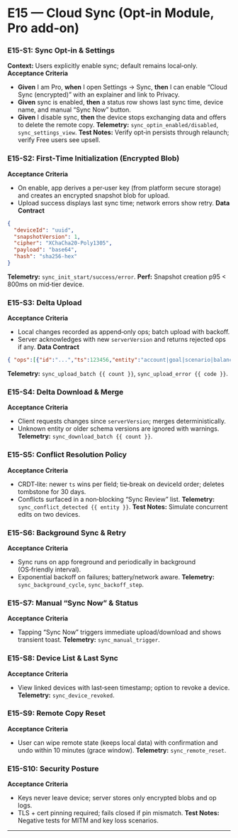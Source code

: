 # E15 — Cloud Sync (Opt‑in Module, Pro add‑on)

### E15-S1: Sync Opt‑in & Settings
**Context:** Users explicitly enable sync; default remains local‑only.  
**Acceptance Criteria**
- **Given** I am Pro, **when** I open Settings → Sync, **then** I can enable “Cloud Sync (encrypted)” with an explainer and link to Privacy.
- **Given** sync is enabled, **then** a status row shows last sync time, device name, and manual “Sync Now” button.
- **Given** I disable sync, **then** the device stops exchanging data and offers to delete the remote copy.
**Telemetry:** `sync_optin_enabled/disabled`, `sync_settings_view`.
**Test Notes:** Verify opt‑in persists through relaunch; verify Free users see upsell.

### E15-S2: First‑Time Initialization (Encrypted Blob)
**Acceptance Criteria**
- On enable, app derives a per‑user key (from platform secure storage) and creates an encrypted snapshot blob for upload.
- Upload success displays last sync time; network errors show retry.
**Data Contract**
```json
{
  "deviceId": "uuid",
  "snapshotVersion": 1,
  "cipher": "XChaCha20-Poly1305",
  "payload": "base64", 
  "hash": "sha256-hex"
}
```
**Telemetry:** `sync_init_start/success/error`.
**Perf:** Snapshot creation p95 < 800ms on mid‑tier device.

### E15-S3: Delta Upload
**Acceptance Criteria**
- Local changes recorded as append‑only ops; batch upload with backoff.
- Server acknowledges with new `serverVersion` and returns rejected ops if any.
**Data Contract**
```json
{ "ops":[{"id":"...","ts":123456,"entity":"account|goal|scenario|balance","op":"upsert|delete","body":{}}] }
```
**Telemetry:** `sync_upload_batch {{ count }}`, `sync_upload_error {{ code }}`.

### E15-S4: Delta Download & Merge
**Acceptance Criteria**
- Client requests changes since `serverVersion`; merges deterministically.
- Unknown entity or older schema versions are ignored with warnings.
**Telemetry:** `sync_download_batch {{ count }}`.

### E15-S5: Conflict Resolution Policy
**Acceptance Criteria**
- CRDT‑lite: newer `ts` wins per field; tie‑break on deviceId order; deletes tombstone for 30 days.
- Conflicts surfaced in a non‑blocking “Sync Review” list.
**Telemetry:** `sync_conflict_detected {{ entity }}`.
**Test Notes:** Simulate concurrent edits on two devices.

### E15-S6: Background Sync & Retry
**Acceptance Criteria**
- Sync runs on app foreground and periodically in background (OS‑friendly interval).
- Exponential backoff on failures; battery/network aware.
**Telemetry:** `sync_background_cycle`, `sync_backoff_step`.

### E15-S7: Manual “Sync Now” & Status
**Acceptance Criteria**
- Tapping “Sync Now” triggers immediate upload/download and shows transient toast.
**Telemetry:** `sync_manual_trigger`.

### E15-S8: Device List & Last Sync
**Acceptance Criteria**
- View linked devices with last‑seen timestamp; option to revoke a device.
**Telemetry:** `sync_device_revoked`.

### E15-S9: Remote Copy Reset
**Acceptance Criteria**
- User can wipe remote state (keeps local data) with confirmation and undo within 10 minutes (grace window).
**Telemetry:** `sync_remote_reset`.

### E15-S10: Security Posture
**Acceptance Criteria**
- Keys never leave device; server stores only encrypted blobs and op logs.
- TLS + cert pinning required; fails closed if pin mismatch.
**Test Notes:** Negative tests for MITM and key loss scenarios.

---
